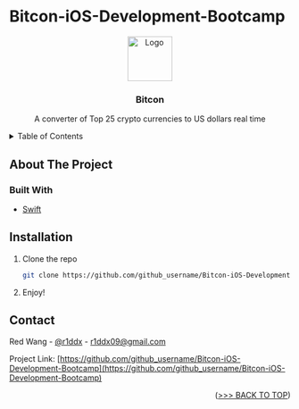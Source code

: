 # Bitcon-iOS-Development-Bootcamp

<!--
*** Hello! I am currently practicing building iOS Apps.
*** This is my own modified version of ByteCoin from Angela Yu - The Complete iOS Development Bootcamp
-->


<!-- PROJECT LOGO -->
<div align="center">
  <a href="https://github.com/r1ddx2/Bitcon-iOS-Development-Bootcamp">
    <img src="images/logo.png" alt="Logo" width="80" height="80">
  </a>

<h3 align="center">Bitcon</h3>

  <p align="center">
    A converter of Top 25 crypto currencies to US dollars real time
  </p>
</div>



<!-- TABLE OF CONTENTS -->
<details>
  <summary>Table of Contents</summary>
  <ol>
    <li>
      <a href="#about-the-project">About The Project</a>
      <ul>
        <li><a href="#built-with">Built With</a></li>
      </ul>
    </li>
    <li><a href="#installation">Installation</a></li>
    <li><a href="#contact">Contact</a></li>
  </ol>
</details>



<!-- ABOUT THE PROJECT -->
## About The Project


### Built With

* [Swift](https://developer.apple.com/swift/)



## Installation

1. Clone the repo
   ```sh
   git clone https://github.com/github_username/Bitcon-iOS-Development-Bootcamp.git
   ```
2. Enjoy!

<!-- CONTACT -->
## Contact

Red Wang - [@r1ddx](https://twitter.com/r1ddx) - r1ddx09@gmail.com

Project Link: [https://github.com/github_username/Bitcon-iOS-Development-Bootcamp](https://github.com/github_username/Bitcon-iOS-Development-Bootcamp)

<p align="right">(<a href="#readme-top">>>> BACK TO TOP</a>)</p>
